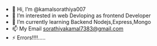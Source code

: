 - 👋 Hi, I’m @kamalsorathiya007
- 👀 I’m interested in web Devloping as frontend Developer
- 🌱 I’m currently learning Backend Nodejs,Express,Mongo
- 📫 My Email sorathiyakamal7383@gmail.com 
- ⚡ Errors!!!!.....

<!---
kamalsorathiya007/kamalsorathiya007 is a ✨ special ✨ repository because its `README.md` (this file) appears on your GitHub profile.
You can click the Preview link to take a look at your changes.
--->
